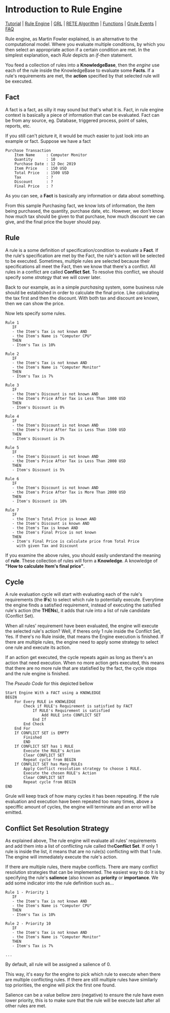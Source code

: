 # Introduction to Rule Engine

[Tutorial](Tutorial_en.md) | [Rule Engine](RuleEngine_en.md) | [GRL](GRL_en.md) | [RETE Algorithm](RETE_en.md) | [Functions](Function_en.md) | [Grule Events](GruleEvent_en.md) | [FAQ](FAQ_en.md)

Rule engine, as Martin Fowler explained, is an alternative to the computational model.
Where you evaluate multiple conditions, by which you then select an appropriate action if a certain
condition are met. In the simplest explanation, each *Rule* depicts an *if-then* statement.

You feed a collection of rules into a **KnowledgeBase**, then the *engine* use each of the
rule inside the KnowledgeBase to evaluate some **Facts**. If a rule's requirements are met,
the **action** specified by that selected rule will be executed.

## Fact

A fact is a fact, as silly it may sound but that's what it is. Fact, in rule engine context
is basically a piece of information that can be evaluated. Fact can be from any source, eg.
Database, triggered process, point of sales, reports, etc.

If you still can't picture it, it would be much easier to just look
into an example or fact. Suppose we have a fact

```text
Purchase Transaction
    Item Name     : Computer Monitor
    Quantity      : 10
    Purchase Date : 12 Dec 2019
    Item Price    : 150 USD
    Total Price   : 1500 USD
    Tax           : ?
    Discount      : ?
    Final Price   : ?
```

As you can see, a **Fact** is basically any information or data about something.

From this sample Purchasing fact, we know lots of information, the item being purchased, the quantity,
purchase date, etc. However, we don't know how much tax should be given to that purchase,
how much discount we can give, and the final price the buyer should pay.

## Rule

A rule is a some definition of specification/condition to evaluate a **Fact**. If the
rule's specification are met by the Fact, the rule's action will be selected to be executed.
Sometimes, multiple rules are selected because their specifications all meet the Fact, then we know
that there's a conflict. All rules in a conflict are called **Conflict Set**. To resolve this
conflict, we should specify some *strategy* that we will cover later.  

Back to our example, as in a simple *purchasing* system, some business rule should be established in order to
calculate the final price. Like calculating the tax first and then the discount. With both tax and discount
are known, then we can show the price.

Now lets specify some rules.

```text
Rule 1
   IF
   - the Item's Tax is not known AND
   - the Item's Name is "Computer CPU"
   THEN
   - Item's Tax is 10%

Rule 2
   IF
   - the Item's Tax is not known AND
   - the Item's Name is "Computer Monitor"
   THEN
   - Item's Tax is 7%

Rule 3
   IF
   - the Item's Discount is not known AND
   - the Item's Price After Tax is Less Than 1000 USD
   THEN
   - Item's Discount is 0%

Rule 4
   IF
   - the Item's Discount is not known AND
   - the Item's Price After Tax is Less Than 1500 USD
   THEN
   - Item's Discount is 3%

Rule 5
   IF
   - the Item's Discount is not known AND
   - the Item's Price After Tax is Less Than 2000 USD
   THEN
   - Item's Discount is 5%

Rule 6
   IF
   - the Item's Discount is not known AND
   - the Item's Price After Tax is More Than 2000 USD
   THEN
   - Item's Discount is 10%

Rule 7
   IF
   - the Item's Total Price is known AND
   - the Item's Discount is known AND
   - the Item's Tax is known AND
   - the Item's Final Price is not known
   THEN
   - Item's Final Price is calculate price from Total Price
     with given Tax and Discount
```

If you examine the above rules, you should easily understand the meaning
of **rule**. These collection of rules will form a **Knowledge**. A knowledge of
**"How to calculate Item's final price"**.

## Cycle

A rule evaluation cycle will start with evaluating each of the rule's requirements (the **IFs**)
to select which rule to potentially execute. Everytime the engine finds a satisfied
requirement, instead of executing the satisfied rule's action (the **THENs**), it adds
that rule into a list of rule candidate (Conflict Set).

When all rules' requirement have been evaluated,
the engine will execute the selected rule's action? Well, if theres only 1 rule
inside the Conflict Set, Yes. If there's no Rule inside, that means the Engine execution
is finished. If there are multiple rules, the engine need to apply some strategy
to select one rule and execute its action.

If an action get executed, the cycle repeats again as long as there's an action that need execution.
When no more action gets executed, this means that there are no more rule that are statisfied
by the fact, the cycle stops and the rule engine is finished.

The *Pseudo Code* for this depicted bellow

```text
Start Engine With a FACT using a KNOWLEDGE
BEGIN
    For Every RULE in KNOWLEDGE
        Check if RULE's Requirement is satisfied by FACT
            If RULE's Requirement is satisfied
                Add RULE into CONFLICT SET
            End If
        End Check
    End For
    If CONFLICT SET is EMPTY
        Finished
        END
    If CONFLICT SET has 1 RULE
        Execute the RULE's Action
        Clear CONFLICT SET
        Repeat cycle from BEGIN
    If CONFLICT SET has Many RULEs
        Apply Conflict resolution strategy to choose 1 RULE.
        Execute the chosen RULE's Action
        Clear CONFLICT SET
        Repeat cycle from BEGIN
END
```

Grule will keep track of how many cycles it has been repeating. If the rule evaluation and execution have
been repeated too many times, above a speciffic amount of cycles, the engine will terminate
and an error will be emitted.

## Conflict Set Resolution Strategy

As explained above, The rule engine will evaluate all rules' requirements and add
them into a list of conflicting rule called the**Conflict Set**. If only 1 rule is
inside the list, it means that are no rule(s) conflicting with that 1 rule. The engine
will immediately execute the rule's action.

If there are multiple rules, there maybe conflicts. There are many conflict resolution strategies that
can be implemented. The easiest way to do it is by specifying the rule's **salience** (also known as
**priority** or **importance**. We add some indicator into the rule definition such as...

```text
Rule 1 - Priority 1
   IF
   - the Item's Tax is not known AND
   - the Item's Name is "Computer CPU"
   THEN
   - Item's Tax is 10%

Rule 2 - Priority 10
   IF
   - the Item's Tax is not known AND
   - the Item's Name is "Computer Monitor"
   THEN
   - Item's Tax is 7%

...
```

By default, all rule will be assigned a salience of 0.

This way, it's easy for the engine to pick which rule to execute when there are multiple
conflicting rules. If there are still multiple rules have similarly top priorities, the engine
will pick the first one found.

Salience can be a value bellow zero (negative) to ensure the rule have even lower priority, this is
to make sure that the rule will be execute last after all other rules are met.
